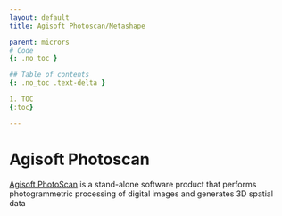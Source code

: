 ```yaml
---
layout: default
title: Agisoft Photoscan/Metashape

parent: micrors
# Code
{: .no_toc }

## Table of contents
{: .no_toc .text-delta }

1. TOC
{:toc}

---
```

# Agisoft Photoscan

[Agisoft PhotoScan](http://www.agisoft.com/) is a stand-alone software product that performs photogrammetric processing of digital images and generates 3D spatial data
